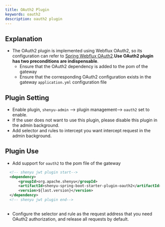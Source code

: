 ```yaml
---
title: OAuth2 Plugin
keywords: oauth2
description: oauth2 plugin
---
```


## Explanation

* The OAuth2 plugin is implemented using Webflux OAuth2, so its configuration can refer to [Spring Webflux OAuth2](https://docs.spring.io/spring-security/site/docs/current/reference/html5/#webflux-oauth2).**Use OAuth2 plugin has two preconditions are indispensable**.
  * Ensure that the OAuth2 dependency is added to the pom of the gateway
  * Ensure that the corresponding OAuth2 configuration exists in the gateway `application.yml` configuration file

## Plugin Setting

- Enable plugin, `shenyu-admin` –> plugin management–> `oauth2` set to enable.
- If the user does not want to use this plugin, please disable this plugin in the admin background.
- Add selector and rules to intercept you want intercept request in the admin background.

## Plugin Use

- Add support for `oauth2` to the pom file of the gateway

```xml
  <!-- shenyu jwt plugin start-->
  <dependency>
      <groupId>org.apache.shenyu</groupId>
      <artifactId>shenyu-spring-boot-starter-plugin-oauth2</artifactId>
      <version>${last.version}</version>
  </dependency>
  <!-- shenyu jwt plugin end-->
  
``` 

- Configure the selector and rule as the request address that you need OAuth2 authorization, and release all requests by default.